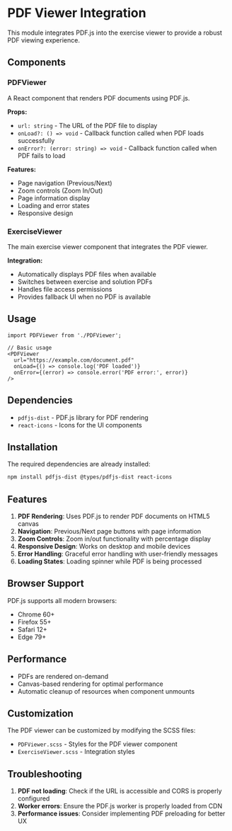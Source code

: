 # PDF Viewer Integration

This module integrates PDF.js into the exercise viewer to provide a robust PDF viewing experience.

## Components

### PDFViewer
A React component that renders PDF documents using PDF.js.

**Props:**
- `url: string` - The URL of the PDF file to display
- `onLoad?: () => void` - Callback function called when PDF loads successfully
- `onError?: (error: string) => void` - Callback function called when PDF fails to load

**Features:**
- Page navigation (Previous/Next)
- Zoom controls (Zoom In/Out)
- Page information display
- Loading and error states
- Responsive design

### ExerciseViewer
The main exercise viewer component that integrates the PDF viewer.

**Integration:**
- Automatically displays PDF files when available
- Switches between exercise and solution PDFs
- Handles file access permissions
- Provides fallback UI when no PDF is available

## Usage

```tsx
import PDFViewer from './PDFViewer';

// Basic usage
<PDFViewer 
  url="https://example.com/document.pdf"
  onLoad={() => console.log('PDF loaded')}
  onError={(error) => console.error('PDF error:', error)}
/>
```

## Dependencies

- `pdfjs-dist` - PDF.js library for PDF rendering
- `react-icons` - Icons for the UI components

## Installation

The required dependencies are already installed:

```bash
npm install pdfjs-dist @types/pdfjs-dist react-icons
```

## Features

1. **PDF Rendering**: Uses PDF.js to render PDF documents on HTML5 canvas
2. **Navigation**: Previous/Next page buttons with page information
3. **Zoom Controls**: Zoom in/out functionality with percentage display
4. **Responsive Design**: Works on desktop and mobile devices
5. **Error Handling**: Graceful error handling with user-friendly messages
6. **Loading States**: Loading spinner while PDF is being processed

## Browser Support

PDF.js supports all modern browsers:
- Chrome 60+
- Firefox 55+
- Safari 12+
- Edge 79+

## Performance

- PDFs are rendered on-demand
- Canvas-based rendering for optimal performance
- Automatic cleanup of resources when component unmounts

## Customization

The PDF viewer can be customized by modifying the SCSS files:
- `PDFViewer.scss` - Styles for the PDF viewer component
- `ExerciseViewer.scss` - Integration styles

## Troubleshooting

1. **PDF not loading**: Check if the URL is accessible and CORS is properly configured
2. **Worker errors**: Ensure the PDF.js worker is properly loaded from CDN
3. **Performance issues**: Consider implementing PDF preloading for better UX
